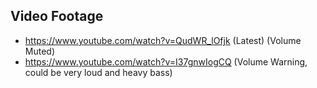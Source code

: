 ## Video Footage
- https://www.youtube.com/watch?v=QudWR_lOfjk (Latest) (Volume Muted)
- https://www.youtube.com/watch?v=I37gnwIogCQ (Volume Warning, could be very loud and heavy bass)
